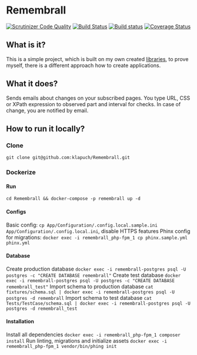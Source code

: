 # Remembrall
[![Scrutinizer Code Quality](https://scrutinizer-ci.com/g/klapuch/Remembrall/badges/quality-score.png?b=master)](https://scrutinizer-ci.com/g/klapuch/Remembrall/?branch=master) [![Build Status](https://travis-ci.org/klapuch/Remembrall.svg?branch=master)](https://travis-ci.org/klapuch/Remembrall) [![Build status](https://ci.appveyor.com/api/projects/status/jea6op0tyx3w9atm/branch/master?svg=true)](https://ci.appveyor.com/project/facedown/remembrall/branch/master) [![Coverage Status](https://coveralls.io/repos/github/klapuch/Remembrall/badge.svg?branch=master)](https://coveralls.io/github/klapuch/Remembrall?branch=master)

## What is it?
This is a simple project, which is built on my own created [libraries](https://packagist.org/packages/klapuch/), to prove myself, there is a different approach how to create applications.

## What it does?
Sends emails about changes on your subscribed pages. You type URL, CSS or XPath expression to observed part and interval for checks. In case of change, you are notified by email. 

## How to run it locally?
### Clone
`git clone git@github.com:klapuch/Remembrall.git`
### Dockerize
#### Run
`cd Remembrall && docker-compose -p remembrall up -d`
#### Configs
Basic config:
`cp App/Configuration/.config.local.sample.ini App/Configuration/.config.local.ini`, disable HTTPS features
Phinx config for migrations:
`docker exec -i remembrall_php-fpm_1 cp phinx.sample.yml phinx.yml`
#### Database
Create production database
`docker exec -i remembrall-postgres psql -U postgres -c "CREATE DATABASE remembrall"`
Create test database
`docker exec -i remembrall-postgres psql -U postgres -c "CREATE DATABASE remembrall_test"`
Import schema to production database
`cat fixtures/schema.sql | docker exec -i remembrall-postgres psql -U postgres -d remembrall`
Import schema to test database
`cat Tests/TestCase/schema.sql | docker exec -i remembrall-postgres psql -U postgres -d remembrall_test`

#### Installation
Install all dependencies
`docker exec -i remembrall_php-fpm_1 composer install`
Run linting, migrations and initialize assets
`docker exec -i remembrall_php-fpm_1 vendor/bin/phing init`
